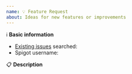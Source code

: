 ```yaml
---
name: 💡 Feature Request
about: Ideas for new features or improvements
---
```


<!-- Don't forget to star the repository or leave a review on Spigot to boost the project! -->

:information_source: **Basic information**

* [Existing issues](https://github.com/PyvesB/advanced-achievements/issues) searched: <!-- Fill in yes if you have searched existing issues. -->
* Spigot username: <!-- Please fill in. -->

:clipboard: **Description**

<!-- A clear and concise description of the new feature. -->
<!-- Indicate whether you or someone you know will submit a pull request to contribute this new feature. -->
